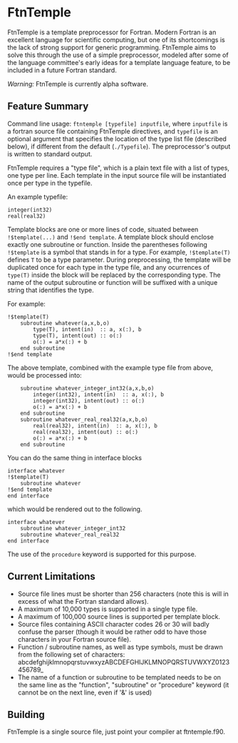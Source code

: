 # FtnTemple

FtnTemple is a template preprocessor for Fortran. 
Modern Fortran is an excellent language for scientific computing, 
but one of its shortcomings is the lack of strong support for generic programming. 
FtnTemple aims to solve this through the use of a simple preprocessor,
modeled after some of the language committee's early ideas for a 
template language feature, to be included in a future Fortran standard. 

*Warning:* FtnTemple is currently alpha software.

## Feature Summary

Command line usage: `ftntemple [typefile] inputfile`, where `inputfile` is a fortran source file containing 
FtnTemple directives, and `typefile` is an optional argument that specifies the location of the type list file 
(described below), if different from the default (`./Typefile`). 
The preprocessor's output is written to standard output. 

FtnTemple requires a "type file", which is a plain text file with a list of types, one type per line. 
Each template in the input source file will be instantiated once per type in the typefile. 

An example typefile:

```
integer(int32)
real(real32)
```

Template blocks are one or more lines of code, situated between `!$template(...)` and `!$end template`.
A template block should enclose exactly one subroutine or function. 
Inside the parentheses following `!$template` is a symbol that stands in for a type. 
For example, `!$template(T)` defines `T` to be a type parameter. 
During preprocessing, the template will be duplicated once for each type in the type file, and 
any ocurrences of `type(T)` inside the block will be replaced by the corresponding type.
The name of the output subroutine or function will be suffixed with a unique string that identifies the type.

For example:

```
!$template(T)
	subroutine whatever(a,x,b,o)
		type(T), intent(in)  :: a, x(:), b
		type(T), intent(out) :: o(:)
		o(:) = a*x(:) + b
	end subroutine
!$end template
```

The above template, combined with the example type file from above, would be processed into:

```
	subroutine whatever_integer_int32(a,x,b,o)
		integer(int32), intent(in)  :: a, x(:), b
		integer(int32), intent(out) :: o(:)
		o(:) = a*x(:) + b
	end subroutine
	subroutine whatever_real_real32(a,x,b,o)
		real(real32), intent(in)  :: a, x(:), b
		real(real32), intent(out) :: o(:)
		o(:) = a*x(:) + b
	end subroutine
```

You can do the same thing in interface blocks

```
interface whatever
!$template(T)
	subroutine whatever
!$end template
end interface
```

which would be rendered out to the following.

```
interface whatever
	subroutine whatever_integer_int32
	subroutine whatever_real_real32
end interface
```

The use of the `procedure` keyword is supported for this purpose.

## Current Limitations

- Source file lines must be shorter than 256 characters (note this is will in excess of what the Fortran standard allows).
- A maximum of 10,000 types is supported in a single type file.
- A maximum of 100,000 source lines is supported per template block.
- Source files containing ASCII character codes 26 or 30 will badly confuse the parser (though it would be rather odd to have those characters in your Fortran source file).
- Function / subroutine names, as well as type symbols, must be drawn from the following set of characters:  abcdefghijklmnopqrstuvwxyzABCDEFGHIJKLMNOPQRSTUVWXYZ0123456789_
- The name of a function or subroutine to be templated needs to be on the same line as the "function", "subroutine" or "procedure" keyword (it cannot be on the next line, even if '&' is used)


## Building

FtnTemple is a single source file, just point your compiler at ftntemple.f90. 
